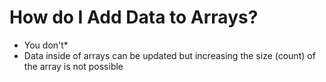 # How do I Add Data to Arrays?

* You don't\*
* Data inside of arrays can be updated but increasing the size (count) of the array is not possible
<!--* Wes, I think you are forgetting about the "+=" operator

<!--![Plus Equals](PlusEquals.gif)
